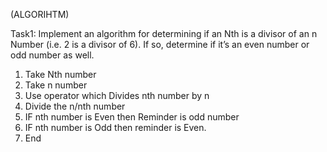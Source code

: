 (ALGORIHTM)


Task1:
Implement an algorithm for determining if an Nth is a divisor of an n Number (i.e. 2 is a divisor of 6).
If so, determine if it’s an even number or odd number as well.
1)	Take Nth number
2)	Take n number
3)	 Use operator which Divides nth number by n
4)	Divide the n/nth number 
5)	IF nth number is Even then Reminder is odd number
6)	IF nth number is Odd then reminder is Even.
7)	 End

